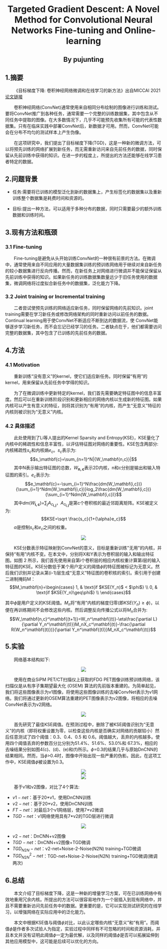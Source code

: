 # <center>Targeted Gradient Descent: A Novel Method for Convolutional Neural Networks Fine-tuning and Online-learning</center>
## <center>By pujunting</center>

## 1.摘要


&emsp;&emsp;《目标梯度下降: 卷积神经网络微调和在线学习的新方法》出自MICCAI 2021 [论文链接](https://arxiv.org/abs/2109.14729)

&emsp;&emsp;卷积神经网络(ConvNet)通常使用来自相同分布绘制的图像进行训练和测试。要将ConvNet推广到各种任务，通常需要一个完整的训练数据集，其中包含从不同任务中提取的图像。在大多数情况下，几乎不可能预先收集所有可能的代表性数据集。只有在临床实践中部署ConvNet后，新数据才可用。然而，ConvNet可能会在分布不均匀的测试样本上产生伪像。

&emsp;&emsp;在这项研究中，我们提出了目标梯度下降(TGD)，这是一种新的微调方法，可以将预先训练的网络扩展到新任务，而无需重新访问来自先前任务的数据，同时保留从先前训练中获得的知识。在进一步的程度上，所提出的方法还能够在线学习患者特定的数据。

## 2.问题背景

- 任务:需要将已训练的模型泛化到新的数据集上，产生标签化的数据集以及重新训练整个数据集是耗费时间和资源的。

- 目标:提出一种方法，可以适用于多种分布的数据，同时只需要最少的额外训练数据和训练时间。

## 3.现有方法和瓶颈


### 3.1 Fine-tuning

&emsp;&emsp;Fine-tuning是避免从头开始训练ConvNet的一种很有前景的方法。在微调中，通常使用来自不同应用的大量数据集训练的预训练网络用于继续对来自新任务的较小数据集进行反向传播。然而，在新任务上对网络进行微调并不能保证保留从先前训练中获得的知识。如果新任务的训练数据集数量远少于旧任务使用的数据集，微调网络将过度拟合新任务中的数据集，泛化能力下降。

### 3.2 Joint training or Incremental training

&emsp;&emsp;二者尝试使预先训练的网络适应新任务，同时保留网络的先前知识。joint training需要在学习新任务或修改网络架构的同时重新访问以前任务的数据。Continual learning用于使ConvNet不断适应不断到达的数据流，使 ConvNet能够逐步学习新任务，而不会忘记已经学习的任务。二者缺点在于，他们都需要访问完整的数据集，其中包含了已训练的先前任务的数据。


## 4.方法

### 4.1 Motivation

&emsp;&emsp;重新训练“没有意义”的kernel，使它们适应新任务。同时保留“有用”的kernel，用来保留从先前任务中学得的知识。

&emsp;&emsp;为了在微调训练中更新特定的kernel，我们首先需要确定特征图中的信息丰富度。然后可以在重新训练阶段识别和更新相应的网络内核以生成新的特征图。如果内核可以产生有意义的特征，则将其识别为“有用”的内核，而产生“无意义”特征的内核则被识别为“无意义”内核。

### 4.2 具体描述

&emsp;&emsp;此处使用到了Li等人提出的Kernel Sparsity and Entropy(KSE)，KSE量化了内核中的稀疏性和信息丰富性，以评估特征图对网络的重要性。KSE包含两部分:内核稀疏性$s_c$和内核熵$e_c$。$s_c$表示为:
$$s_\mathbf{c}=\sum_{n=1}^N|{W_\mathbf{n,c}}|$$
&emsp;&emsp;其中N表示输出特征图的总数，$W_\mathbf{n,c}$表示2D内核，n和c分别是输出和输入特征图的索引。$e_c$表示为:
$$e_\mathbf{c}=-\sum_{i=1}^N\frac{dm(W_\mathbf{i,c})}{\sum_{i=1}^Ndm(W_\mathbf{i,c})}log_2\frac{dm(W_\mathbf{i,c})}{\sum_{i=1}^Ndm(W_\mathbf{i,c})}$$
&emsp;&emsp;其中$dm(W_\mathbf{i,c})$=$\sum_{j}A_{c_\mathbf{i,j}}$，$A_{c_\mathbf{i,j}}$是第c个卷积核的最近邻距离矩阵。KSE被定义为:
$$KSE=\sqrt \frac{s_c}{1+{\alpha}e_c}$$
&emsp;&emsp;$\alpha$是控制$s_c$和$e_c$之间的权重。

<center>
<img src = "./src/fig2.PNG">
</center>

&emsp;&emsp;KSE分数表示特征映射到ConvNet的意义，目标是重新训练"无用"的内核，并保持“有用”内核不变。在本文中，分别将X和Y表示为卷积层的输入和输出特征图。如图 2 所示，我们首先使用来自第i个卷积层的相应内核权重计算第i层的输入特征图的KSE。KSE分数低于某个用户定义的阈值$\phi$的特征图被标记为无意义。然后我们识别并记录从第(i-1)层生成“无意义”特征图的卷积核的索引。索引用于创建二进制掩码M：
$$M_\mathbf{n}=\begin{cases}
    1,  & \text{if $KSE(Y_n)$ < $\phi$} \\
    0, & \text{if $KSE(Y_n)\geq\phi$} \\
\end{cases}$$

其中$\phi$是用户定义的KSE阈值。$M_n$将“有用”内核的梯度归零(即$KSE$($Y_n$)$\geq\phi$)，以便在再训练期间不会修改这些内核。然后调整反向传播公式以将$M_n$合并为:
$$W_\mathbf{n,c}^\mathbf{(t+1)}=W_n^\mathbf{(t)}-\eta\frac{\partial L}{\partial Y_n^\mathbf{(t)}}M_nX_c^\mathbf{(t)}-\frac{\partial R(W_n^\mathbf{(t)})}{\partial Y_n^\mathbf{(t)}}M_nX_c^\mathbf{(t)}$$

## 5.实验

&emsp;&emsp;网络基本结构如下:
<center>
<img src = "./src/fig1.PNG">
</center>

&emsp;&emsp;使用在商业SiPM PET/CT扫描仪上获取的FDG PET图像训练预训练网络，该扫描仪是从有序子集期望最大化 (OSEM) 算法的先前版本重建的。为简单起见，我们将这些图像表示为v1图像，将使用这些图像训练的去噪ConvNet表示为v1网络。我们将通过更新的OSEM算法重建的PET图像表示为v2图像，将相应的去噪ConvNet表示为v2网络。

<center>
<img src = "./src/fig4.PNG">
</center>

&emsp;&emsp;首先研究了最佳KSE阈值。在预测过程中，删除了被KSE阈值识别为“无意义”的内核（即将权重设置为零，以检查这些内核是否确实对网络的贡献较小）然后任意测试了四个阈值：0.3、0.4、0.5 和 0.6。阈值越大，丢弃的内核越多。使用四个阈值丢弃的参数百分比分别为51.4%、51.6%、53.0%和 67.3%，相应的去噪结果分别如图4(c)、(d)、(e)和(f)所示。$\phi$=0.3的结果几乎与原始DnCNN的结果相同。然而，当$\phi$>0.4时，图像中开始出现一些严重的伪影。因此，在这项工作中，KSE阈值$\phi$被设置为0.3。

<center>
<img src = "./src/table1.PNG">
</center>

<center>
<img src = "./src/fig5.PNG">
</center>

&emsp;&emsp;基于v1和v2图像，对比了4个算法:
- $v1-net$：基于20*v1，使用DnCNN训练
- $v2-net$：基于20*v2，使用DnCNN训练
- $FT-net$：对最后3个v1网络层，使用7*v2微调
- $TGD-net$：v1网络使用具有7*v2的TGD层进行微调

<center>
<img src = "./src/fig6.PNG">
</center>

- $v2-net$：DnCNN+v2图像
- $TGD-net$：DnCNN+v2图像+TGD微调
- $TGD_{N2N}-net$：v2-net+Noise-2-Noise(N2N) training+TGD微调
- $TGD_{N2N}^2-net$：TGD-net+Noise-2-Noise(N2N) training+TGD微调(微调两次)

## 6.总结

&emsp;&emsp;本文介绍了目标梯度下降，这是一种新的增量学习方案，可在已训练网络中有效地重用冗余内核。所提出的方法可以很容易地作为一个层插入到现有网络中，并且不需要重新访问先前任务中的数据。更重要的是，它可以实现测试研究的在线学习，以增强网络在实际应用中的泛化能力。

&emsp;&emsp;本文中根据KSE值与阈值$\phi$对比，以此认定哪些内核“无意义”和“有用”。而阈值$\phi$是作者多次试验人为指定，实验过程中同样有不可忽略的时间和资源消耗，并且本文并没有证明此阈值$\phi$一定为最优解，以及同样的阈值$\phi$是否可以拓展延伸到其他应用模型中，这可能是后续可以优化的方向。
